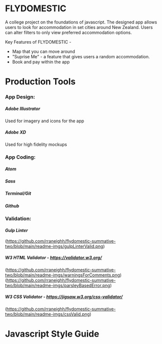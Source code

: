 # FLYDOMESTIC
A college project on the foundations of javascript. The designed app allows users to look for accommodation in set cities around New Zealand. Users can alter filters to only view preferred accommodation options.

Key Features of FLYDOMESTIC -
* Map that you can move around
* "Suprise Me" - a feature that gives users a random accommodation.
* Book and pay within the app

# Production Tools
### App Design:
#####  *Adobe Illustrator*
  Used for imagery and icons for the app
##### *Adobe XD*
  Used for high fidelity mockups

### App Coding:
##### *Atom*
##### *Sass*
##### *Terminal/Git*
##### *Github*


### Validation:
#### *Gulp Linter*
(https://github.com/rraneighh/flydomestic-summative-two/blob/main/readme-imgs/gulpLinterValid.png)


##### *W3 HTML Validator - https://validator.w3.org/*
(https://github.com/rraneighh/flydomestic-summative-two/blob/main/readme-imgs/warningsForComments.png)
(https://github.com/rraneighh/flydomestic-summative-two/blob/main/readme-imgs/parsleyBasedError.png)

##### *W3 CSS Validator - https://jigsaw.w3.org/css-validator/*
(https://github.com/rraneighh/flydomestic-summative-two/blob/main/readme-imgs/cssValid.png)

# Javascript Style Guide
